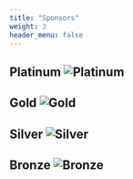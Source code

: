 ```yaml
---
title: "Sponsors"
weight: 3
header_menu: false
---
```


Platinum
![Platinum](images/Platnum2023.webp)
---

Gold
![Gold](images/Gold2023.webp)
---

Silver
![Silver](images/Silver2023.webp)
---

Bronze
![Bronze](images/Bronze2023.webp)
---
